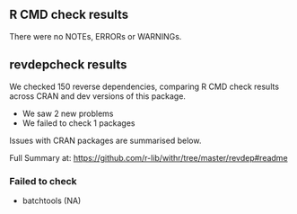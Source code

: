 ## R CMD check results
There were no NOTEs, ERRORs or WARNINGs.

## revdepcheck results

We checked 150 reverse dependencies, comparing R CMD check results across CRAN and dev versions of this package.

 * We saw 2 new problems
 * We failed to check 1 packages

Issues with CRAN packages are summarised below.

Full Summary at: https://github.com/r-lib/withr/tree/master/revdep#readme

### Failed to check

* batchtools (NA)
